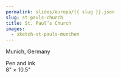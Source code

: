 ```yaml
---
permalink: slides/europa/{{ slug }}.json
slug: st-pauls-church
title: St. Paul’s Church
images:
  - sketch-st-pauls-munchen
---
```

Munich, Germany

Pen and ink  
8" × 10.5"
